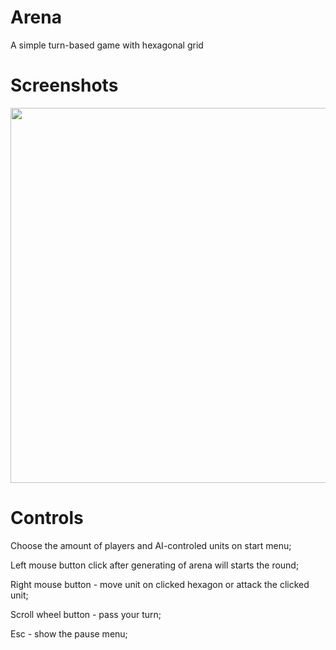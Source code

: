 # Arena
A simple turn-based game with hexagonal grid
# Screenshots
<Image src="images/Arena screenshot.jpg" width="600">

# Controls
Choose the amount of players and AI-controled units on start menu;

Left mouse button click after generating of arena will starts the round;

Right mouse button - move unit on clicked hexagon or attack the clicked unit;

Scroll wheel button - pass your turn;

Esc - show the pause menu;
